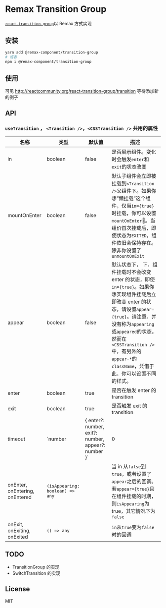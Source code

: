# Remax Transition Group

[`react-transition-group`](https://github.com/reactjs/react-transition-group/tree/master)以 Remax 方式实现

## 安装

```sh
yarn add @remax-component/transition-group
# 或者
npm i @remax-component/transition-group
```

## 使用

可见 http://reactcommunity.org/react-transition-group/transition
等待添加新的例子

## API

### `useTransition` ， `<Transition />`，`<CSSTransition />` 共用的属性

| 名称                           | 类型                                                          | 默认值 | 描述                                                                                                                                                                                                                                                                                   |
| ------------------------------ | ------------------------------------------------------------- | ------ | -------------------------------------------------------------------------------------------------------------------------------------------------------------------------------------------------------------------------------------------------------------------------------------- |
| in                             | boolean                                                       | false  | 是否展示组件。变化时会触发`enter`和`exit`的状态改变                                                                                                                                                                                                                                    |
| mountOnEnter                   | boolean                                                       | false  | 默认子组件会立即被挂载到`<Transition />`父组件下。如果你想”懒挂载”这个组件，仅当`in={true}`时挂载，你可以设置`mountOnEnter`。当组价首次挂载后，即使状态为`EXITED`，组件依旧会保持存在。除非你设置了`unmountOnExit`                                                                     |
| appear                         | boolean                                                       | false  | 默认状态下， 下，组件挂载时不会改变 enter 的状态，即使`in={true}`。如果你想实现组件挂载后立即改变 enter 的状态，请设置`appear={true}`。请注意，并没有称为`appearing`或`appeared`的状态。然而在`<CSSTransition />`中，有另外的`appear-*`的`className`，凭借于此，你可以设置不同的样式。 |
| enter                          | boolean                                                       | true   | 是否在触发 enter 的 transition                                                                                                                                                                                                                                                         |
| exit                           | boolean                                                       | true   | 是否触发 exit 的 transition                                                                                                                                                                                                                                                            |
| timeout                        | `number | { enter?: number, exit?: number, appear?: number }` | 0      | 各个状态变切换的时间。他与 CSS 样式中的时间相相对应                                                                                                                                                                                                                                    |
| onEnter, onEntering, onEntered | `(isAppearing: boolean) => any`                               |        | 当 in 从`false`到`true`，或者设置了`appear`之后的回调。若`appear={true}`且在组件挂载的时期，则`isAppearing`为 true，其它情况下为`false`                                                                                                                                                |
| onExit, onExiting, onExited    | `() => any`                                                   |        | `in`从`true`变为`false`时的回调                                                                                                                                                                                                                                                        |

## TODO

- TransitionGroup 的实现
- SwitchTransition 的实现

## License

MIT
